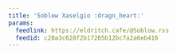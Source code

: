 ```yaml
---
title: 'Soblow Xaselgio :dragn_heart:'
params:
  feedlink: https://eldritch.cafe/@Soblow.rss
  feedid: c20a3c628f2b17265b12bc7a2a6eb416
---
```

